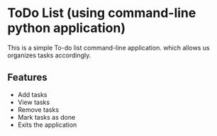 # ToDo List (using command-line python application)
This is a simple To-do list command-line application.
which allows us organizes tasks accordingly.

## Features
- Add tasks
- View tasks
- Remove tasks
- Mark tasks as done
- Exits the application
